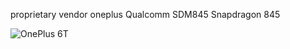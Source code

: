 proprietary vendor oneplus Qualcomm SDM845 Snapdragon 845



![OnePlus 6T](https://cdn2.gsmarena.com/vv/pics/oneplus/oneplus-6t-thunder-purple-1.jpg "OnePlus 6T")

